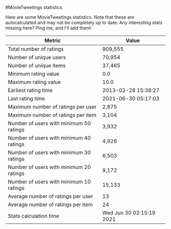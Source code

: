 #MovieTweetings statistics

Here are some MovieTweetings statistics. Note that these are autocalculated and may not be completely up to date. Any interesting stats missing here? Ping me, and I'll add them!

Metric | Value
--- | ---
Total number of ratings                 | 909,555
Number of unique users                  | 70,954
Number of unique items                  | 37,465
Minimum rating value                    | 0.0
Maximum rating value                    | 10.0
Earliest rating time                    | 2013-02-28 15:38:27
Last rating time                        | 2021-06-30 05:17:03
Maximum number of ratings per user      | 2,875
Maximum number of ratings per item      | 3,104
Number of users with minimum 50 ratings | 3,932
Number of users with minimum 40 ratings | 4,926
Number of users with minimum 30 ratings | 6,503
Number of users with minimum 20 ratings | 9,172
Number of users with minimum 10 ratings | 15,133
Average number of ratings per user      | 13
Average number of ratings per item      | 24
Stats calculation time                  | Wed Jun 30 02:15:19 2021

